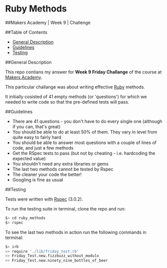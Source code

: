 
# Ruby Methods

##Makers Academy | Week 9 | Challenge


##Table of Contents

* [General Description](#general-description)
* [Guidelines](#guidelines)
* [Testing](#testing)


##General Description

This repo contians my answer for __Week 9 Friday Challange__ of the course 
at [Makers Academy](http://www.makersacademy.com/).

This particular challange was about writing effective [Ruby](https://www.ruby-lang.org/en/) 
methods.

It initially cosisted of 41 empty methods (or 'questions') for which we needed to write code 
so that the pre-defined tests will pass. 


##Guidelines

* There are 41 questions - you don't have to do every single one 
  (although if you can, that's great) 
* You should be able to do at least 50% of them. They vary in level from quite easy to 
  fairly hard
* You should be able to answer most questions with a couple of lines of code, 
  and just a few methods
* Get the RSpec tests to pass (but not by cheating - i.e. hardcoding the expected value)
* You shouldn't need any extra libraries or gems
* The last two methods cannot be tested by Rspec
* The cleaner your code the better!
* Googling is fine as usual


##Testing

Tests were written with [Rspec](http://rspec.info/) (3.0.2).

To run the testing suite in terminal, clone the repo and run: 

```bash
$> cd ruby_methods
$> rspec
```

To see the last two methods in action run the following commands in terminal:

```bash
$> irb
>> require './lib/friday_test.rb'
>> Friday_Test.new.fizzbuzz_without_modulo
>> Friday_Test.new.ninety_nine_bottles_of_beer
```
